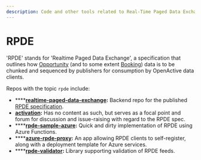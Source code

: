 ```yaml
---
description: Code and other tools related to Real-Time Paged Data Exchange.
---
```


# RPDE

'RPDE' stands for 'Realtime Paged Data Exchange', a specification that outlines how [Opportunity](https://www.openactive.io/modelling-opportunity-data/) (and to some extent [Booking](https://www.openactive.io/open-booking-api/EditorsDraft/)) data is to be chunked and sequenced by publishers for consumption by OpenActive data clients. &#x20;

Repos with the topic `rpde` include:

* ****[**realtime-paged-data-exchange**](https://github.com/openactive/realtime-paged-data-exchange)**:** Backend repo for the published [RPDE specification](https://www.w3.org/2017/08/realtime-paged-data-exchange/).
* [**activation**](https://github.com/openactive/activation)**:** Has no content as such, but serves as a focal point and forum for discussion and issue-raising with regard to the RPDE spec.&#x20;
* ****[**rpde-sample-azure**](https://github.com/openactive/rpde-sample-azure)**:** Quick and dirty implementation of RPDE using Azure Functions.
* ****[**azure-rpde-proxy**](https://github.com/openactive/azure-rpde-proxy)**:** An app allowing RPDE clients to self-register, along with a deployment template for Azure services.&#x20;
* ****[**rpde-validator**](https://github.com/openactive/rpde-validator)**:** Library supporting validation of RPDE feeds.
